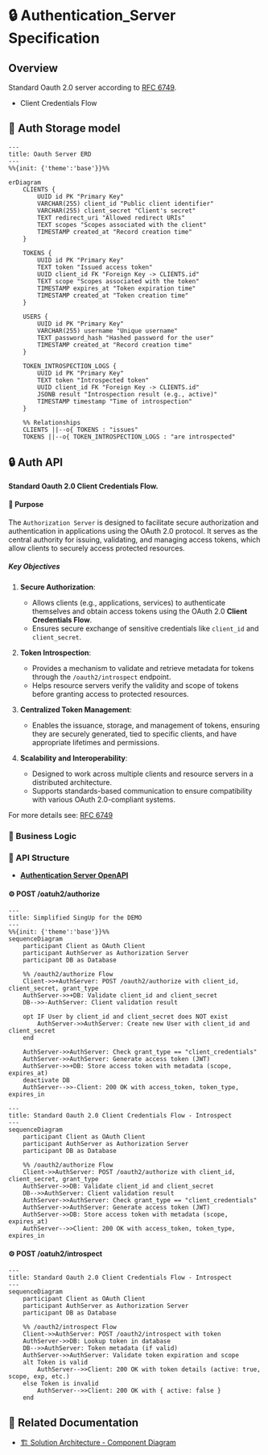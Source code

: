 # 🔒 Authentication_Server Specification

## Overview
Standard Oauth 2.0 server according to [RFC 6749](https://datatracker.ietf.org/doc/html/rfc6749).
- Client Credentials Flow

## 💾 Auth Storage model
```mermaid
---
title: Oauth Server ERD
---
%%{init: {'theme':'base'}}%%

erDiagram
    CLIENTS {
        UUID id PK "Primary Key"
        VARCHAR(255) client_id "Public client identifier"
        VARCHAR(255) client_secret "Client's secret"
        TEXT redirect_uri "Allowed redirect URIs"
        TEXT scopes "Scopes associated with the client"
        TIMESTAMP created_at "Record creation time"
    }

    TOKENS {
        UUID id PK "Primary Key"
        TEXT token "Issued access token"
        UUID client_id FK "Foreign Key -> CLIENTS.id"
        TEXT scope "Scopes associated with the token"
        TIMESTAMP expires_at "Token expiration time"
        TIMESTAMP created_at "Token creation time"
    }

    USERS {
        UUID id PK "Primary Key"
        VARCHAR(255) username "Unique username"
        TEXT password_hash "Hashed password for the user"
        TIMESTAMP created_at "Record creation time"
    }

    TOKEN_INTROSPECTION_LOGS {
        UUID id PK "Primary Key"
        TEXT token "Introspected token"
        UUID client_id FK "Foreign Key -> CLIENTS.id"
        JSONB result "Introspection result (e.g., active)"
        TIMESTAMP timestamp "Time of introspection"
    }

    %% Relationships
    CLIENTS ||--o{ TOKENS : "issues"
    TOKENS ||--o{ TOKEN_INTROSPECTION_LOGS : "are introspected"
```

## 🔒 Auth API
**Standard Oauth 2.0 Client Credentials Flow.**

#### 🎯 Purpose
The `Authorization Server` is designed to facilitate secure authorization and authentication in applications using the OAuth 2.0 protocol. It serves as the central authority for issuing, validating, and managing access tokens, which allow clients to securely access protected resources.

##### Key Objectives

1. **Secure Authorization**:
   - Allows clients (e.g., applications, services) to authenticate themselves and obtain access tokens using the OAuth 2.0 **Client Credentials Flow**.
   - Ensures secure exchange of sensitive credentials like `client_id` and `client_secret`.

2. **Token Introspection**:
   - Provides a mechanism to validate and retrieve metadata for tokens through the `/oauth2/introspect` endpoint.
   - Helps resource servers verify the validity and scope of tokens before granting access to protected resources.

3. **Centralized Token Management**:
   - Enables the issuance, storage, and management of tokens, ensuring they are securely generated, tied to specific clients, and have appropriate lifetimes and permissions.

4. **Scalability and Interoperability**:
   - Designed to work across multiple clients and resource servers in a distributed architecture.
   - Supports standards-based communication to ensure compatibility with various OAuth 2.0-compliant systems.

For more details see: [RFC 6749](https://datatracker.ietf.org/doc/html/rfc6749)

### 🧠 Business Logic

### 📐 API Structure
- [**Authentication Server OpenAPI**](authentication_server-openapi.yaml)

#### ⚙️ POST /oatuh2/authorize
```mermaid
---
title: Simplified SingUp for the DEMO
---
%%{init: {'theme':'base'}}%%
sequenceDiagram
    participant Client as OAuth Client
    participant AuthServer as Authorization Server
    participant DB as Database

    %% /oauth2/authorize Flow
    Client->>+AuthServer: POST /oauth2/authorize with client_id, client_secret, grant_type
    AuthServer->>+DB: Validate client_id and client_secret
    DB-->>-AuthServer: Client validation result

    opt IF User by client_id and client_secret does NOT exist
        AuthServer->>AuthServer: Create new User with client_id and client_secret
    end

    AuthServer->>AuthServer: Check grant_type == "client_credentials"
    AuthServer->>AuthServer: Generate access token (JWT)
    AuthServer->>+DB: Store access token with metadata (scope, expires_at)
    deactivate DB
    AuthServer-->>-Client: 200 OK with access_token, token_type, expires_in
```

```mermaid
---
title: Standard Oauth 2.0 Client Credentials Flow - Introspect
---
sequenceDiagram
    participant Client as OAuth Client
    participant AuthServer as Authorization Server
    participant DB as Database

    %% /oauth2/authorize Flow
    Client->>AuthServer: POST /oauth2/authorize with client_id, client_secret, grant_type
    AuthServer->>DB: Validate client_id and client_secret
    DB-->>AuthServer: Client validation result
    AuthServer->>AuthServer: Check grant_type == "client_credentials"
    AuthServer->>AuthServer: Generate access token (JWT)
    AuthServer->>DB: Store access token with metadata (scope, expires_at)
    AuthServer-->>Client: 200 OK with access_token, token_type, expires_in
```

#### ⚙️ POST /oatuh2/introspect
```mermaid
---
title: Standard Oauth 2.0 Client Credentials Flow - Introspect
---
sequenceDiagram
    participant Client as OAuth Client
    participant AuthServer as Authorization Server
    participant DB as Database

    %% /oauth2/introspect Flow
    Client->>AuthServer: POST /oauth2/introspect with token
    AuthServer->>DB: Lookup token in database
    DB-->>AuthServer: Token metadata (if valid)
    AuthServer->>AuthServer: Validate token expiration and scope
    alt Token is valid
        AuthServer-->>Client: 200 OK with token details (active: true, scope, exp, etc.)
    else Token is invalid
        AuthServer-->>Client: 200 OK with { active: false }
    end
```

## 📑 Related Documentation
- [🏗️ Solution Architecture - Component Diagram](../../solution_design/solution_architecture/assets/quiz_backend-component_diagram-simplified.svg)